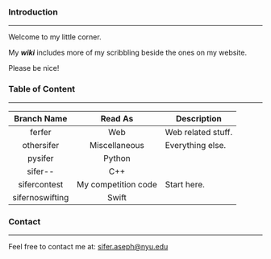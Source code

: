### Introduction
---
Welcome to my little corner. 

My **_wiki_** includes more of my scribbling beside the ones on my website.

Please be nice!

### Table of Content
---
| Branch Name      | Read As             | Description                                                   |
|:----------------:|:-------------------:|---------------------------------------------------------------|
| ferfer           | Web                 |  Web related stuff.                                           |
| othersifer       | Miscellaneous       |  Everything else.                                             |
| pysifer          | Python              |                                                               |
| sifer--          | C++                 |                                                               |
| sifercontest     | My competition code |  Start here.                                                  |
| sifernoswifting  | Swift               |                                                               |

### Contact
---
Feel free to contact me at: sifer.aseph@nyu.edu
